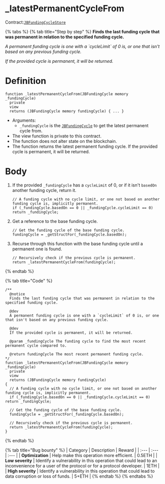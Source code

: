 # _latestPermanentCycleFrom

Contract:[`JBFundingCycleStore`](../)​

{% tabs %}
{% tab title="Step by step" %}
**Finds the last funding cycle that was permanent in relation to the specified funding cycle.**  
  
_A permanent funding cycle is one with a \`cycleLimit\` of 0 is, or one that isn't based on any previous funding cycle._

_If the provided cycle is permanent, it will be returned._

# Definition

```solidity
function _latestPermanentCycleFrom(JBFundingCycle memory _fundingCycle)
  private
  view
  returns (JBFundingCycle memory fundingCycle) { ... }
```

* Arguments:
  * `_fundingCycle` is the [`JBFundingCycle`](../../../data-structures/jbfundingcycle.md) to get the latest permanent cycle from.
* The view function is private to this contract.
* The function does not alter state on the blockchain.
* The function returns the latest permanent funding cycle. If the provided cycle is permanent, it will be returned.

# Body 

1. If the provided `_fundingCycle` has a `cycleLimit` of 0, or if it isn't `basedOn` another funding cycle, return it.

   ```solidity
   // A funding cycle with no cycle limit, or one not based on another funding cycle is, implicitly permanent.
   if (_fundingCycle.basedOn == 0 || _fundingCycle.cycleLimit == 0) return _fundingCycle;
   ```

2. Get a reference to the base funding cycle.

   ```solidity
   // Get the funding cycle of the base funding cycle.
   fundingCycle = _getStructFor(_fundingCycle.basedOn);  
   ```

3. Recurse through this function with the base funding cycle until a permanent one is found.

   ```solidity
   // Recursively check if the previous cycle is permanent.
   return _latestPermanentCycleFrom(fundingCycle);
   ```
{% endtab %}

{% tab title="Code" %}
```solidity
/** 
  @notice 
  Finds the last funding cycle that was permanent in relation to the specified funding cycle.

  @dev
  A permanent funding cycle is one with a `cycleLimit` of 0 is, or one that isn't based on any previous funding cycle.

  @dev
  If the provided cycle is permanent, it will be returned.
  
  @param _fundingCycle The funding cycle to find the most recent permanent cycle compared to.

  @return fundingCycle The most recent permanent funding cycle.
*/
function _latestPermanentCycleFrom(JBFundingCycle memory _fundingCycle)
  private
  view
  returns (JBFundingCycle memory fundingCycle)
{
  // A funding cycle with no cycle limit, or one not based on another funding cycle is, implicitly permanent.
  if (_fundingCycle.basedOn == 0 || _fundingCycle.cycleLimit == 0) return _fundingCycle;
  
  // Get the funding cycle of the base funding cycle.
  fundingCycle = _getStructFor(_fundingCycle.basedOn);
  
  // Recursively check if the previous cycle is permanent.
  return _latestPermanentCycleFrom(fundingCycle);
}
```
{% endtab %}

{% tab title="Bug bounty" %}
| Category | Description | Reward |
| :--- | :--- | :--- |
| **Optimization** | Help make this operation more efficient. | 0.5ETH |
| **Low severity** | Identify a vulnerability in this operation that could lead to an inconvenience for a user of the protocol or for a protocol developer. | 1ETH |
| **High severity** | Identify a vulnerability in this operation that could lead to data corruption or loss of funds. | 5+ETH |
{% endtab %}
{% endtabs %}

